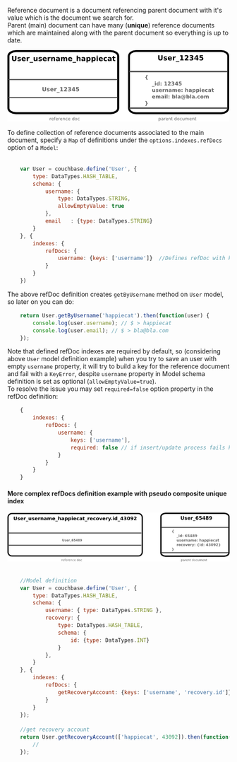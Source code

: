 Reference document is a document referencing parent document with it's value which is the document we search for.  
Parent (main) document can have many (**unique**) reference documents which are maintained along with the parent document so everything is up to date.

<img src="./refdoc_example1.png" />

To define collection of reference documents associated to the main document, specify a `Map` of definitions under the `options.indexes.refDocs` option of a `Model`:  

````javascript

    var User = couchbase.define('User', {
        type: DataTypes.HASH_TABLE,
        schema: {
            username: {
                type: DataTypes.STRING,
                allowEmptyValue: true
            },
            email   : {type: DataTypes.STRING}
        }
    }, {
        indexes: {
            refDocs: {
                username: {keys: ['username']}  //Defines refDoc with key `User_username_{username-value}` for each user document
            }
        }
    })
````

The above refDoc definition creates `getByUsername` method on `User` model, so later on you can do:  

````javascript
    return User.getByUsername('happiecat').then(function(user) {
        console.log(user.username); // $ > happiecat
        console.log(user.email); // $ > bla@bla.com
    });
````

Note that defined refDoc indexes are required by default, so (considering above `User` model definition example) when you try to save an user with empty `username` property, it will try to build a key for the reference document and fail with a `KeyError`, despite `username` property in Model schema definition is set as optional (`allowEmptyValue=true`).  
To resolve the issue you may set `required=false` option property in the refDoc definition:  


````javascript
    {
        indexes: {
            refDocs: {
                username: {
                    keys: ['username'],
                    required: false // if insert/update process fails key generation for the refDoc, the refDoc wont be created and `User.getByUsername` returns rejected promise with storage "not found" error
                }
            }
        }
    }
````

#### More complex refDocs definition example with pseudo composite unique index

<img src="./refdoc_example2.png" />

````javascript

    //Model definition
    var User = couchbase.define('User', {
        type: DataTypes.HASH_TABLE,
        schema: {
            username: { type: DataTypes.STRING },
            recovery: {
                type: DataTypes.HASH_TABLE,
                schema: {
                    id: {type: DataTypes.INT}
                }
            },
        }
    }, {
        indexes: {
            refDocs: {
                getRecoveryAccount: {keys: ['username', 'recovery.id']}  //Defines refDoc with key `User_username_{username-value}_recovery.id_{id-value}` for each user document
            }
        }
    });

    //get recovery account
    return User.getRecoveryAccount(['happiecat', 43092]).then(function(user) {
        //
    });
````
